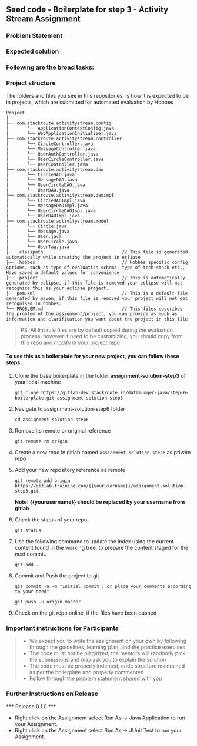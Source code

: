 ## Seed code - Boilerplate for step 3 - Activity Stream Assignment

### Problem Statement


### Expected solution

### Following are the broad tasks:

### Project structure

The folders and files you see in this repositories, is how it is expected to be in projects, which are submitted for automated evaluation by Hobbes

    Project
	|
	├── com.stackroute.activitystream.config	           
	|	    └── ApplicationContextConfig.java
	|	    └── WebApplicationInitializer.java
	├── com.stackroute.activitystream.controller
	|		└── CircleController.java 
	|		└── MessageController.java 
	|		└── UserAuthController.java 
	|		└── UserCircleController.java 
	|		└── UserController.java 
	├── com.stackroute.activitystream.dao
	|		└── CircleDAO.java
	|		└── MessageDAO.java
	|		└── UserCircleDAO.java
	|		└── UserDAO.java
	├── com.stackroute.activitystream.daoimpl
	|		└── CircleDAOImpl.java
	|		└── MessageDAOImpl.java
	|		└── UserCircleDAOImpl.java
	|		└── UserDAOImpl.java
	├── com.stackroute.activitystream.model
	|		└── Circle.java
	|		└── Message.java
	|		└── User.java
	|		└── UserCircle.java
	|		└── UserTag.java
	├── .classpath			                    // This file is generated automatically while creating the project in eclipse
	├── .hobbes   			                    // Hobbes specific config options, such as type of evaluation schema, type of tech stack etc., Have saved a default values for convenience
	├── .project			                    // This is automatically generated by eclipse, if this file is removed your eclipse will not recognize this as your eclipse project. 
	├── pom.xml 			                    // This is a default file generated by maven, if this file is removed your project will not get recognised in hobbes.
	└── PROBLEM.md  		                    // This files describes the problem of the assignment/project, you can provide as much as information and clarification you want about the project in this file

> PS: All lint rule files are by default copied during the evaluation process, however if need to be customizing, you should copy from this repo and modify in your project repo


#### To use this as a boilerplate for your new project, you can follow these steps

1. Clone the base boilerplate in the folder **assignment-solution-step3** of your local machine
     
    `git clone https://gitlab-dev.stackroute.in/datamunger-java/step-6-boilerplate.git assignment-solution-step3`

2. Navigate to assignment-solution-step6 folder

    `cd assignment-solution-step6`

3. Remove its remote or original reference

     `git remote rm origin`

4. Create a new repo in gitlab named `assignment-solution-step6` as private repo

5. Add your new repository reference as remote

     `git remote add origin https://gitlab.training.com/{{yourusername}}/assignment-solution-step3.git`

     **Note: {{yourusername}} should be replaced by your username from gitlab**

5. Check the status of your repo 
     
     `git status`

6. Use the following command to update the index using the current content found in the working tree, to prepare the content staged for the next commit.

     `git add .`
 
7. Commit and Push the project to git

     `git commit -a -m "Initial commit | or place your comments according to your need"`

     `git push -u origin master`

8. Check on the git repo online, if the files have been pushed

### Important instructions for Participants
> - We expect you to write the assignment on your own by following through the guidelines, learning plan, and the practice exercises
> - The code must not be plagirized, the mentors will randomly pick the submissions and may ask you to explain the solution
> - The code must be properly indented, code structure maintained as per the boilerplate and properly commented
> - Follow through the problem statement shared with you

### Further Instructions on Release

*** Release 0.1.0 ***

- Right click on the Assignment select Run As -> Java Application to run your Assignment.
- Right click on the Assignment select Run As -> JUnit Test to run your Assignment.